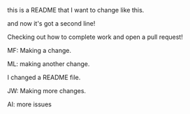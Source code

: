 this is a README that I want to change like this.

and now it's got a second line!

Checking out how to complete work and open a pull request!

MF: Making a change.

ML: making another change. 

I changed a README file.

JW: Making more changes.

AI: more issues
